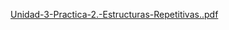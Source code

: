 [Unidad-3-Practica-2.-Estructuras-Repetitivas..pdf](https://github.com/user-attachments/files/23263136/Unidad-3-Practica-2.-Estructuras-Repetitivas.pdf)
